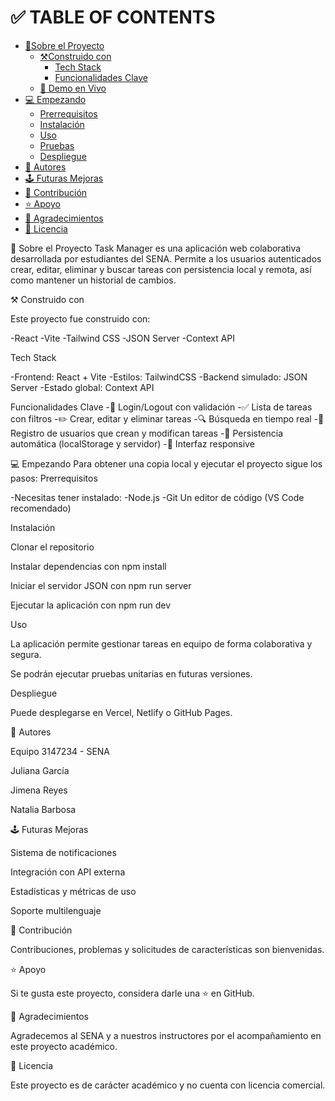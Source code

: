 # ✅ TABLE OF CONTENTS
- [📖Sobre el Proyecto](#about-project)
  - [⚒️Construido con](#built-with)
    - [Tech Stack](#tech-stack)
    - [Funcionalidades Clave](#key-features)
  - [🚀 Demo en Vivo](#live-demo)
- [💻 Empezando](#getting-started)
   - [Prerrequisitos](#prerequisites)
   - [Instalación](#install)
   - [Uso](#usage)
   - [Pruebas](#run-tests)
   - [Despliegue](#deployment)
- [👥 Autores](#authors)
- [🕹️ Futuras Mejoras](#future-features)
- [🤝 Contribución](#contributing)
- [⭐ Apoyo](#support)
- [👏 Agradecimientos](#ackknowledgements)
- [📃 Licencia](#license)

📖 Sobre el Proyecto <a name="about-project"></a>
Task Manager es una aplicación web colaborativa desarrollada por estudiantes del SENA. Permite a los usuarios autenticados crear, editar,
eliminar y buscar tareas con persistencia local y remota, así como mantener un historial de cambios.

⚒️ Construido con <a name="built-with"></a>

Este proyecto fue construido con:

-React
-Vite
-Tailwind CSS
-JSON Server
-Context API

Tech Stack <a name="tech-stack"></a>

-Frontend: React + Vite
-Estilos: TailwindCSS
-Backend simulado: JSON Server
-Estado global: Context API


Funcionalidades Clave 
-🔐 Login/Logout con validación
-✅ Lista de tareas con filtros
-✏️ Crear, editar y eliminar tareas
-🔍 Búsqueda en tiempo real
-👥 Registro de usuarios que crean y modifican tareas
-💾 Persistencia automática (localStorage y servidor)
-📱 Interfaz responsive


💻 Empezando 
Para obtener una copia local y ejecutar el proyecto sigue los pasos:
Prerrequisitos <a name="prerequisites"></a>

-Necesitas tener instalado:
-Node.js
-Git
Un editor de código (VS Code recomendado)


Instalación <a name="install"></a>

Clonar el repositorio

Instalar dependencias con npm install

Iniciar el servidor JSON con npm run server

Ejecutar la aplicación con npm run dev

Uso <a name="usage"></a>

La aplicación permite gestionar tareas en equipo de forma colaborativa y segura.


Se podrán ejecutar pruebas unitarias en futuras versiones.

Despliegue <a name="deployment"></a>

Puede desplegarse en Vercel, Netlify o GitHub Pages.


👥 Autores <a name="authors"></a>

Equipo 3147234 - SENA

Juliana García

Jimena Reyes

Natalia Barbosa


🕹️ Futuras Mejoras <a name="future-features"></a>

 Sistema de notificaciones

 Integración con API externa

 Estadísticas y métricas de uso

 Soporte multilenguaje

🤝 Contribución <a name="contributing"></a>

Contribuciones, problemas y solicitudes de características son bienvenidas.

⭐ Apoyo <a name="support"></a>

Si te gusta este proyecto, considera darle una ⭐ en GitHub.

👏 Agradecimientos <a name="acknowledgements"></a>

Agradecemos al SENA y a nuestros instructores por el acompañamiento en este proyecto académico.

📃 Licencia <a name="license"></a>

Este proyecto es de carácter académico y no cuenta con licencia comercial.


